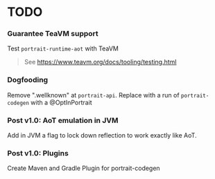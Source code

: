 # TODO

### Guarantee TeaVM support

Test `portrait-runtime-aot` with TeaVM

> See https://www.teavm.org/docs/tooling/testing.html

### Dogfooding

Remove ".wellknown" at `portrait-api`.
Replace with a run of `portrait-codegen` with a @OptInPortrait

### Post v1.0: AoT emulation in JVM

Add in JVM a flag to lock down reflection to work exactly like AoT.

### Post v1.0: Plugins

Create Maven and Gradle Plugin for portrait-codegen